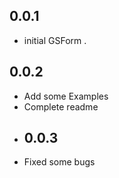 ## 0.0.1
* initial GSForm .
## 0.0.2
* Add some Examples
* Complete readme
* ## 0.0.3
* Fixed some bugs


